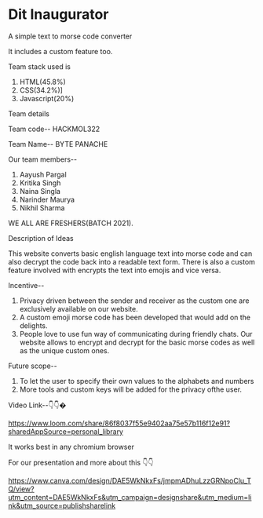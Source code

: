 # Dit Inaugurator

A simple text to morse code converter

It includes a custom feature too.

Team stack used is

1. HTML(45.8%)
2. CSS(34.2%)]
3. Javascript(20%)

Team details

Team code-- HACKMOL322

Team Name--  BYTE PANACHE

Our team members--

1. Aayush Pargal
2. Kritika Singh
3. Naina Singla
4. Narinder Maurya
5. Nikhil Sharma

WE ALL ARE FRESHERS(BATCH 2021).

Description of Ideas

This website converts basic english language text into morse code and can also decrypt the code back into a readable text form. There is also a custom feature involved with encrypts the text into emojis and vice versa.

Incentive--

1. Privacy driven between the sender and receiver as the custom one are exclusively available on our website.
2. A custom emoji morse code has been developed that would add on the delights.
3. People love to use fun way of communicating during friendly chats.  Our website allows to encrypt and decrypt for the basic morse codes as well as the unique custom ones.

Future scope--

1. To let the user to specify their own values to the alphabets and numbers
2. More tools and custom keys will be added for the privacy ofthe user.

Video Link--👇👇�

https://www.loom.com/share/86f8037f55e9402aa75e57b116f12e91?sharedAppSource=personal_library

It works best in any chromium browser

For our presentation and more about this 👇👇

https://www.canva.com/design/DAE5WkNkxFs/jmpmADhuLzzGRNpoClu_TQ/view?utm_content=DAE5WkNkxFs&utm_campaign=designshare&utm_medium=link&utm_source=publishsharelink
